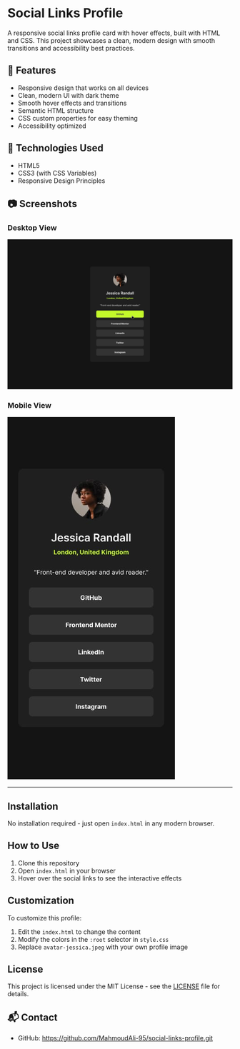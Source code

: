 # Social Links Profile

A responsive social links profile card with hover effects, built with HTML and CSS. This project showcases a clean, modern design with smooth transitions and accessibility best practices.

## 📌 Features

- Responsive design that works on all devices
- Clean, modern UI with dark theme
- Smooth hover effects and transitions
- Semantic HTML structure
- CSS custom properties for easy theming
- Accessibility optimized

## 🚀 Technologies Used

- HTML5
- CSS3 (with CSS Variables)
- Responsive Design Principles

## 📷 Screenshots

### Desktop View
![Desktop Preview](design/active-states.jpg)

### Mobile View
![Mobile Preview](design/mobile-design.jpg)

---

## Installation

No installation required - just open `index.html` in any modern browser.

## How to Use

1. Clone this repository
2. Open `index.html` in your browser
3. Hover over the social links to see the interactive effects

## Customization

To customize this profile:

1. Edit the `index.html` to change the content
2. Modify the colors in the `:root` selector in `style.css`
3. Replace `avatar-jessica.jpeg` with your own profile image

## License

This project is licensed under the MIT License - see the [LICENSE](LICENSE) file for details.

## 📬 Contact

- GitHub: https://github.com/MahmoudAli-95/social-links-profile.git
